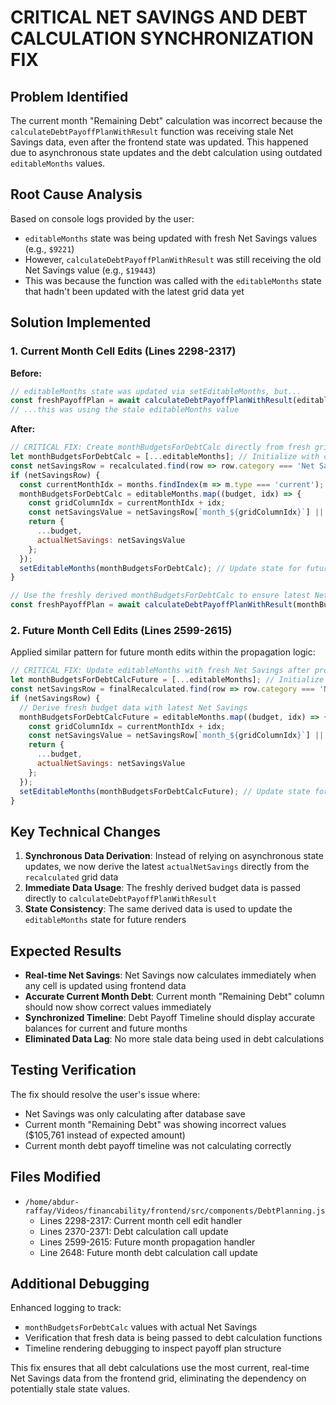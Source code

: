 # CRITICAL NET SAVINGS AND DEBT CALCULATION SYNCHRONIZATION FIX

## Problem Identified

The current month "Remaining Debt" calculation was incorrect because the `calculateDebtPayoffPlanWithResult` function was receiving stale Net Savings data, even after the frontend state was updated. This happened due to asynchronous state updates and the debt calculation using outdated `editableMonths` values.

## Root Cause Analysis

Based on console logs provided by the user:
- `editableMonths` state was being updated with fresh Net Savings values (e.g., `$9221`)
- However, `calculateDebtPayoffPlanWithResult` was still receiving the old Net Savings value (e.g., `$19443`)
- This was because the function was called with the `editableMonths` state that hadn't been updated with the latest grid data yet

## Solution Implemented

### 1. Current Month Cell Edits (Lines 2298-2317)

**Before:**
```javascript
// editableMonths state was updated via setEditableMonths, but...
const freshPayoffPlan = await calculateDebtPayoffPlanWithResult(editableMonths, filteredDebts, strategy);
// ...this was using the stale editableMonths value
```

**After:**
```javascript
// CRITICAL FIX: Create monthBudgetsForDebtCalc directly from fresh grid data
let monthBudgetsForDebtCalc = [...editableMonths]; // Initialize with current state
const netSavingsRow = recalculated.find(row => row.category === 'Net Savings');
if (netSavingsRow) {
  const currentMonthIdx = months.findIndex(m => m.type === 'current');
  monthBudgetsForDebtCalc = editableMonths.map((budget, idx) => {
    const gridColumnIdx = currentMonthIdx + idx;
    const netSavingsValue = netSavingsRow[`month_${gridColumnIdx}`] || 0;
    return {
      ...budget,
      actualNetSavings: netSavingsValue
    };
  });
  setEditableMonths(monthBudgetsForDebtCalc); // Update state for future renders
}

// Use the freshly derived monthBudgetsForDebtCalc to ensure latest Net Savings are used
const freshPayoffPlan = await calculateDebtPayoffPlanWithResult(monthBudgetsForDebtCalc, filteredDebts, strategy);
```

### 2. Future Month Cell Edits (Lines 2599-2615)

Applied similar pattern for future month edits within the propagation logic:

```javascript
// CRITICAL FIX: Update editableMonths with fresh Net Savings after propagation
let monthBudgetsForDebtCalcFuture = [...editableMonths]; // Initialize with current state
const netSavingsRow = finalRecalculated.find(row => row.category === 'Net Savings');
if (netSavingsRow) {
  // Derive fresh budget data with latest Net Savings
  monthBudgetsForDebtCalcFuture = editableMonths.map((budget, idx) => {
    const gridColumnIdx = currentMonthIdx + idx;
    const netSavingsValue = netSavingsRow[`month_${gridColumnIdx}`] || 0;
    return {
      ...budget,
      actualNetSavings: netSavingsValue
    };
  });
  setEditableMonths(monthBudgetsForDebtCalcFuture); // Update state for future renders
}
```

## Key Technical Changes

1. **Synchronous Data Derivation**: Instead of relying on asynchronous state updates, we now derive the latest `actualNetSavings` directly from the `recalculated` grid data
2. **Immediate Data Usage**: The freshly derived budget data is passed directly to `calculateDebtPayoffPlanWithResult`
3. **State Consistency**: The same derived data is used to update the `editableMonths` state for future renders

## Expected Results

- **Real-time Net Savings**: Net Savings now calculates immediately when any cell is updated using frontend data
- **Accurate Current Month Debt**: Current month "Remaining Debt" column should now show correct values immediately
- **Synchronized Timeline**: Debt Payoff Timeline should display accurate balances for current and future months
- **Eliminated Data Lag**: No more stale data being used in debt calculations

## Testing Verification

The fix should resolve the user's issue where:
- Net Savings was only calculating after database save
- Current month "Remaining Debt" was showing incorrect values ($105,761 instead of expected amount)
- Current month debt payoff timeline was not calculating correctly

## Files Modified

- `/home/abdur-raffay/Videos/financability/frontend/src/components/DebtPlanning.js`
  - Lines 2298-2317: Current month cell edit handler
  - Lines 2370-2371: Debt calculation call update
  - Lines 2599-2615: Future month propagation handler
  - Line 2648: Future month debt calculation call update

## Additional Debugging

Enhanced logging to track:
- `monthBudgetsForDebtCalc` values with actual Net Savings
- Verification that fresh data is being passed to debt calculation functions
- Timeline rendering debugging to inspect payoff plan structure

This fix ensures that all debt calculations use the most current, real-time Net Savings data from the frontend grid, eliminating the dependency on potentially stale state values.